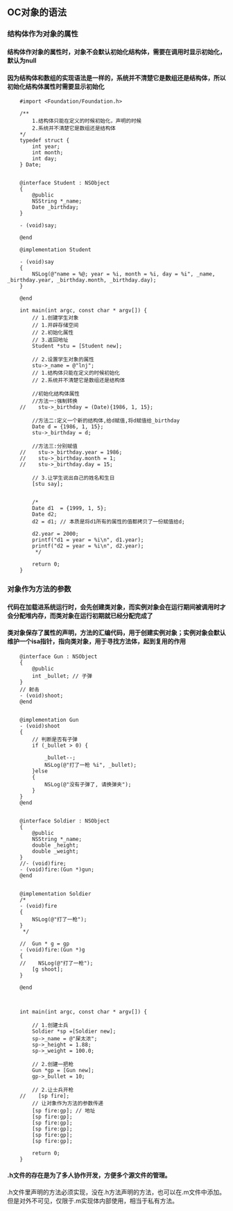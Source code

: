 
##  OC对象的语法

### 结构体作为对象的属性
#### 结构体作对象的属性时，对象不会默认初始化结构体，需要在调用时显示初始化，默认为null
#### 因为结构体和数组的实现语法是一样的，系统并不清楚它是数组还是结构体，所以初始化结构体属性时需要显示初始化
        #import <Foundation/Foundation.h>
        
        /**
            1.结构体只能在定义的时候初始化，声明的时候
            2.系统并不清楚它是数组还是结构体
        */
        typedef struct {
            int year;
            int month;
            int day;
        } Date;


        @interface Student : NSObject
        {
            @public
            NSString *_name;
            Date _birthday;
        }

        - (void)say;

        @end

        @implementation Student

        - (void)say
        {
            NSLog(@"name = %@; year = %i, month = %i, day = %i", _name, _birthday.year, _birthday.month, _birthday.day);
        }

        @end

        int main(int argc, const char * argv[]) {
            // 1.创建学生对象
            // 1.开辟存储空间
            // 2.初始化属性
            // 3.返回地址
            Student *stu = [Student new];

            // 2.设置学生对象的属性
            stu->_name = @"lnj";
            // 1.结构体只能在定义的时候初始化
            // 2.系统并不清楚它是数组还是结构体
            
            //初始化结构体属性
            //方法一:强制转换
        //    stu->_birthday = (Date){1986, 1, 15};
            
            //方法二:定义一个新的结构体,给d赋值,将d赋值给_birthday
            Date d = {1986, 1, 15};
            stu->_birthday = d;
            
            //方法三:分别赋值
        //    stu->_birthday.year = 1986;
        //    stu->_birthday.month = 1;
        //    stu->_birthday.day = 15;
            
            // 3.让学生说出自己的姓名和生日
            [stu say];
            
            
            /*
            Date d1  = {1999, 1, 5};
            Date d2;
            d2 = d1; // 本质是将d1所有的属性的值都拷贝了一份赋值给d;
            
            d2.year = 2000;
            printf("d1 = year = %i\n", d1.year);
            printf("d2 = year = %i\n", d2.year);
             */
            
            return 0;
        }


### 对象作为方法的参数
#### 代码在加载进系统运行时，会先创建类对象，而实例对象会在运行期间被调用时才会分配堆内存，而类对象在运行初期就已经分配完成了
#### 类对象保存了属性的声明，方法的汇编代码，用于创建实例对象；实例对象会默认维护一个isa指针，指向类对象，用于寻找方法体，起到复用的作用
        @interface Gun : NSObject
        {
            @public
            int _bullet; // 子弹
        }
        // 射击
        - (void)shoot;
        @end


        @implementation Gun
        - (void)shoot
        {
            // 判断是否有子弹
            if (_bullet > 0) {
                
                _bullet--;
                NSLog(@"打了一枪 %i", _bullet);
            }else
            {
                NSLog(@"没有子弹了, 请换弹夹");
            }
        }
        @end


        @interface Soldier : NSObject
        {
            @public
            NSString *_name;
            double _height;
            double _weight;
        }
        //- (void)fire;
        - (void)fire:(Gun *)gun;
        @end


        @implementation Soldier
        /*
        - (void)fire
        {
            NSLog(@"打了一枪");
        }
         */

        //  Gun * g = gp
        - (void)fire:(Gun *)g
        {
        //    NSLog(@"打了一枪");
            [g shoot];
        }

        @end
        
        

        int main(int argc, const char * argv[]) {
            
            // 1.创建士兵
            Soldier *sp =[Soldier new];
            sp->_name = @"屎太浓";
            sp->_height = 1.88;
            sp->_weight = 100.0;
            
            // 2.创建一把枪
            Gun *gp = [Gun new];
            gp->_bullet = 10;
            
            // 2.让士兵开枪
        //    [sp fire];
            // 让对象作为方法的参数传递
            [sp fire:gp]; // 地址
            [sp fire:gp];
            [sp fire:gp];
            [sp fire:gp];
            [sp fire:gp];
            [sp fire:gp];
            
            return 0;
        }

#### .h文件的存在是为了多人协作开发，方便多个源文件的管理。
.h文件里声明的方法必须实现，没在.h方法声明的方法，也可以在.m文件中添加。但是对外不可见，仅限于.m实现体内部使用，相当于私有方法。
